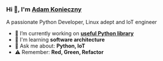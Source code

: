 ### Hi 👋, I'm [Adam Konieczny](https://akonieczny.net/)
A passionate Python Developer, Linux adept and IoT engineer

- :telescope: I’m currently working on [**useful Python library**](https://github.com/akonieczny/cornsnipps)
- :seedling: I'm learning **software architecture**
- :speech_balloon: Ask me about: **Python, IoT**
- :warning: Remember: **Red, Green, Refactor**
